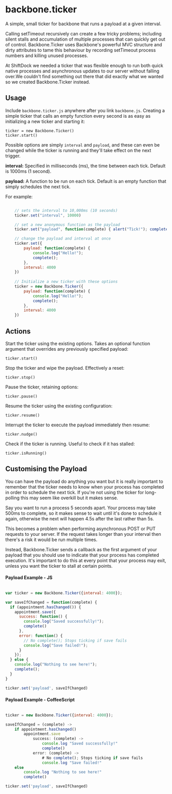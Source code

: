 backbone.ticker
===============

A simple, small ticker for backbone that runs a payload at a given interval.

Calling setTimeout recursively can create a few tricky problems; including silent stalls and accumulation of multiple 
processes that can quickly get out of control. Backbone.Ticker uses Backbone's powerful MVC structure and dirty 
attributes to tame this behaviour by recording setTimeout process numbers and killing unused processes.

At ShiftDock we needed a ticker that was flexible enough to run both quick native processes and asynchronous updates
to our server without falling over.We couldn't find something out there that did exactly what we wanted so we created 
Backbone.Ticker instead.

## Usage

Include `backbone.ticker.js` anywhere after you link `backbone.js`. Creating a simple ticker that calls an empty function
every second is as easy as initializing a new ticker and starting it:

    ticker = new Backbone.Ticker()
    ticker.start()

Possible options are simply `interval` and `payload`, and these can even be changed while the ticker is running and they'll take effect on the next trigger.

__interval:__ Specified in milliseconds (ms), the time between each tick. Default is 1000ms (1 second).

__payload:__ A function to be run on each tick. Default is an empty function that simply schedules the next tick.

For example:

```js

    // sets the interval to 10,000ms (10 seconds)
    ticker.set("interval", 10000)

    // set a new anonymous function as the payload
    ticker.set("payload", function(complete) { alert("Tick!"); complete()})

    // change the payload and interval at once
    ticker.set({
        payload: function(complete) {
            console.log("Hello!"); 
            complete();
        }, 
        interval: 4000
    })
    
    // Initialize a new ticker with these options
    ticker = new Backbone.Ticker({
        payload: function(complete) {
            console.log("Hello!"); 
            complete();
        }, 
        interval: 4000
    })

```
    
## Actions

Start the ticker using the existing options. Takes an optional function argument that overrides any previously
specified payload:

    ticker.start()

Stop the ticker and wipe the payload. Effectively a reset:

    ticker.stop()

Pause the ticker, retaining options:

    ticker.pause()

Resume the ticker using the existing configuration:

    ticker.resume()

Interrupt the ticker to execute the payload immediately then resume:

    ticker.nudge()
    
Check if the ticker is running. Useful to check if it has stalled:

    ticker.isRunning()
    
## Customising the Payload

You can have the payload do anything you want but it is really important to remember that the ticker needs to know when
your process has completed in order to schedule the next tick. If you're not using the ticker for long-polling this may 
seem like overkill but it makes sense.

Say you want to run a process 5 seconds apart. Your process may take 500ms to complete, so it makes sense to wait until
it's done to schedule it again, otherwise the next will happen 4.5s after the last rather than 5s.

This becomes a problem when performing asynchronous POST or PUT requests to your server. If the request takes longer than
your interval then there's a risk it would be run multiple times.

Instead, Backbone.Ticker sends a callback as the first argument of your payload that you should use to indicate that your
process has completed execution. It's important to do this at every point that your process may exit, unless you want 
the ticker to stall at certain points.

#### Payload Example - JS

```js

var ticker = new Backbone.Ticker({interval: 4000});

var saveIfChanged = function(complete) {
  if (appointment.hasChanged()) {
    appointment.save({
      success: function() {
        console.log("Saved successfully!");
        complete()
      },
      error: function() {
        // No complete(); Stops ticking if save fails
        console.log("Save failed!");
      }
    });
  } else {
    console.log("Nothing to see here!");
    complete();
  }
}

ticker.set('payload', saveIfChanged)

```

#### Payload Example - CoffeeScript

```js

ticker = new Backbone.Ticker({interval: 4000});

saveIfChanged = (complete) ->
    if appointment.hasChanged()
        appointment.save
            success: (complete) ->
                console.log "Saved successfully!"
                complete()
            error: (complete) ->
                # No complete(); Stops ticking if save fails
                console.log "Save failed!"
    else
        console.log "Nothing to see here!"
        complete()

ticker.set('payload', saveIfChanged)

```





